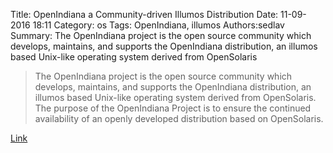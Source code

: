 Title: OpenIndiana a Community-driven Illumos Distribution
Date: 11-09-2016 18:11
Category: os
Tags: OpenIndiana, illumos
Authors:sedlav
Summary: The OpenIndiana project is the open source community which develops, maintains, and supports the OpenIndiana distribution, an illumos based Unix-like operating system derived from OpenSolaris

> The OpenIndiana project is the open source community which develops, maintains, and supports the OpenIndiana distribution, an illumos based Unix-like operating system derived from OpenSolaris. The purpose of the OpenIndiana Project is to ensure the continued availability of an openly developed distribution based on OpenSolaris.

[Link](https://www.openindiana.org/)
